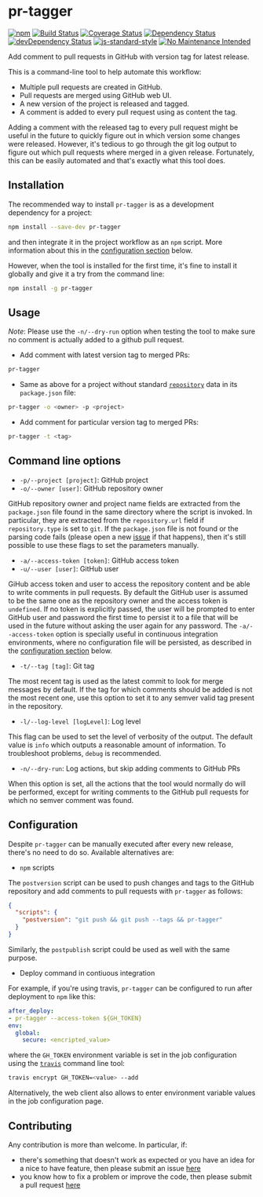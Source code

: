 # pr-tagger

[![npm](https://img.shields.io/npm/v/pr-tagger.svg)](https://www.npmjs.com/package/pr-tagger)
[![Build Status](https://travis-ci.org/jcollado/pr-tagger.svg?branch=master)](https://travis-ci.org/jcollado/pr-tagger)
[![Coverage Status](https://coveralls.io/repos/jcollado/pr-tagger/badge.svg?branch=master&service=github)](https://coveralls.io/github/jcollado/pr-tagger?branch=master)
[![Dependency Status](https://david-dm.org/jcollado/pr-tagger.svg)](https://david-dm.org/jcollado/pr-tagger)
[![devDependency Status](https://david-dm.org/jcollado/pr-tagger/dev-status.svg)](https://david-dm.org/jcollado/pr-tagger#info=devDependencies)
[![js-standard-style](https://img.shields.io/badge/code%20style-standard-brightgreen.svg)](http://standardjs.com/)
[![No Maintenance Intended](http://unmaintained.tech/badge.svg)](http://unmaintained.tech/)

Add comment to pull requests in GitHub with version tag for latest release.

This is a command-line tool to help automate this workflow:
- Multiple pull requests are created in GitHub.
- Pull requests are merged using GitHub web UI.
- A new version of the project is released and tagged.
- A comment is added to every pull request using as content the tag.

Adding a comment with the released tag to every pull request might be useful in the future to quickly figure out in which version some changes were released. However, it's tedious to go through the git log output to figure out which pull requests where merged in a given release. Fortunately, this can be easily automated and that's exactly what this tool does.


## Installation

The recommended way to install `pr-tagger` is as a development dependency for a project:

```bash
npm install --save-dev pr-tagger
```

and then integrate it in the project workflow as an `npm` script. More information about this in the [configuration section](#configuration) below.

However, when the tool is installed for the first time, it's fine to install it globally and give it a try from the command line:

```bash
npm install -g pr-tagger
```

## Usage

*Note*: Please use the `-n/--dry-run` option when testing the tool to make sure no comment is actually added to a github pull request.

- Add comment with latest version tag to merged PRs:

```bash
pr-tagger
```

- Same as above for a project without standard [`repository`](https://docs.npmjs.com/files/package.json#repository) data in its `package.json` file:
```bash
pr-tagger -o <owner> -p <project>
```

- Add comment for particular version tag to merged PRs:

```bash
pr-tagger -t <tag>
```

## Command line options

- `-p/--project [project]`: GitHub project
- `-o/--owner [user]`: GitHub repository owner

GitHub repository owner and project name fields are extracted from the `package.json` file found in the same directory where the script is invoked. In particular, they are extracted from the `repository.url` field if `repository.type` is set to `git`. If the `package.json` file is not found or the parsing code fails (please open a new [issue](https://github.com/jcollado/pr-tagger/issues/new) if that happens), then it's still possible to use these flags to set the parameters manually.

- `-a/--access-token [token]`: GitHub access token
- `-u/--user [user]`: GitHub user

GiHub access token and user to access the repository content and be able to write comments in pull requests. By default the GitHub user is assumed to be the same one as the repository owner and the access token is `undefined`. If no token is explicitly passed, the user will be prompted to enter GitHub user and password the first time to persist it to a file that will be used in the future without asking the user again for any password. The `-a/--access-token` option is specially useful in continuous integration environments, where no configuration file will be persisted, as described in the [configuration section](#configuration) below.

- `-t/--tag [tag]`: Git tag

The most recent tag is used as the latest commit to look for merge messages by default. If the tag for which comments should be added is not the most recent one, use this option to set it to any semver valid tag present in the repository.

- `-l/--log-level [logLevel]`: Log level

This flag can be used to set the level of verbosity of the output. The default value is `info` which outputs a reasonable amount of information. To troubleshoot problems, `debug` is recommended.

- `-n/--dry-run`: Log actions, but skip adding comments to GitHub PRs

When this option is set, all the actions that the tool would normally do will be performed, except for writing comments to the GitHub pull requests for which no semver comment was found.

## Configuration

Despite `pr-tagger` can be manually executed after every new release, there's no need to do so. Available alternatives are:

- `npm` scripts

The `postversion` script can be used to push changes and tags to the GitHub repository and add comments to pull requests with `pr-tagger` as follows:

```json
{
  "scripts": {
    "postversion": "git push && git push --tags && pr-tagger"
  }
}
```

Similarly, the `postpublish` script could be used as well with the same purpose.

- Deploy command in contiuous integration

For example, if you're using travis, `pr-tagger` can be configured to run after deployment to `npm` like this:

```yaml
after_deploy:
- pr-tagger --access-token ${GH_TOKEN}
env:
  global:
    secure: <encripted_value>
```

where the `GH_TOKEN` environment variable is set in the job configuration using the [`travis`](https://github.com/travis-ci/travis.rb#readme) command line tool:

```bash
travis encrypt GH_TOKEN=<value> --add
```

Alternatively, the web client also allows to enter environment variable values in the job configuration page.


## Contributing

Any contribution is more than welcome. In particular, if:

- there's something that doesn't work as expected or you have an idea for a nice to have feature, then please submit an issue [here](https://github.com/jcollado/pr-tagger/issues/new)
- you know how to fix a problem or improve the code, then please submit a pull request [here](https://github.com/jcollado/pr-tagger/compare)
